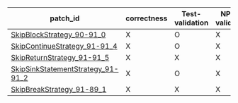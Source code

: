  | patch_id |correctness |Test-validation |NPEX-validation |
 |--- | --- | --- | --- | 
 | [SkipBlockStrategy_90-91_0](./patches/SkipBlockStrategy_90-91_0/patch.java#L101) | X | O | X | 
 | [SkipContinueStrategy_91-91_4](./patches/SkipContinueStrategy_91-91_4/patch.java#L102) | X | O | X | 
 | [SkipReturnStrategy_91-91_5](./patches/SkipReturnStrategy_91-91_5/patch.java#L102) | X | X | X | 
 | [SkipSinkStatementStrategy_91-91_2](./patches/SkipSinkStatementStrategy_91-91_2/patch.java#L102) | X | O | X | 
 | [SkipBreakStrategy_91-89_1](./patches/SkipBreakStrategy_91-89_1/patch.java#L102) | X | X | X | 
